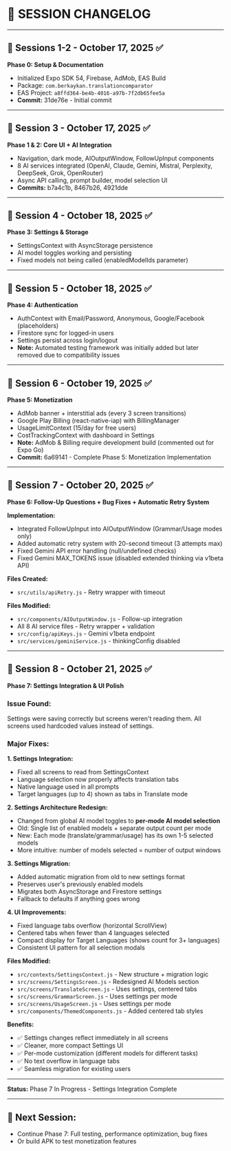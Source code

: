 # 📝 SESSION CHANGELOG

---

## 📅 **Sessions 1-2** - October 17, 2025 ✅

**Phase 0: Setup & Documentation**
- Initialized Expo SDK 54, Firebase, AdMob, EAS Build
- Package: `com.berkaykan.translationcomparator`
- EAS Project: `a8ffd364-be4b-4016-a97b-7f2db65fee5a`
- **Commit:** 31de76e - Initial commit

---

## 📅 **Session 3** - October 17, 2025 ✅

**Phase 1 & 2: Core UI + AI Integration**
- Navigation, dark mode, AIOutputWindow, FollowUpInput components
- 8 AI services integrated (OpenAI, Claude, Gemini, Mistral, Perplexity, DeepSeek, Grok, OpenRouter)
- Async API calling, prompt builder, model selection UI
- **Commits:** b7a4c1b, 8467b26, 4921dde

---

## 📅 **Session 4** - October 18, 2025 ✅

**Phase 3: Settings & Storage**
- SettingsContext with AsyncStorage persistence
- AI model toggles working and persisting
- Fixed models not being called (enabledModelIds parameter)

---

## 📅 **Session 5** - October 18, 2025 ✅

**Phase 4: Authentication**
- AuthContext with Email/Password, Anonymous, Google/Facebook (placeholders)
- Firestore sync for logged-in users
- Settings persist across login/logout
- **Note:** Automated testing framework was initially added but later removed due to compatibility issues

---

## 📅 **Session 6** - October 19, 2025 ✅

**Phase 5: Monetization**
- AdMob banner + interstitial ads (every 3 screen transitions)
- Google Play Billing (react-native-iap) with BillingManager
- UsageLimitContext (15/day for free users)
- CostTrackingContext with dashboard in Settings
- **Note:** AdMob & Billing require development build (commented out for Expo Go)
- **Commit:** 6a69141 - Complete Phase 5: Monetization Implementation

---

## 📅 **Session 7** - October 20, 2025 ✅

**Phase 6: Follow-Up Questions + Bug Fixes + Automatic Retry System**

**Implementation:**
- Integrated FollowUpInput into AIOutputWindow (Grammar/Usage modes only)
- Added automatic retry system with 20-second timeout (3 attempts max)
- Fixed Gemini API error handling (null/undefined checks)
- Fixed Gemini MAX_TOKENS issue (disabled extended thinking via v1beta API)

**Files Created:**
- `src/utils/apiRetry.js` - Retry wrapper with timeout

**Files Modified:**
- `src/components/AIOutputWindow.js` - Follow-up integration
- All 8 AI service files - Retry wrapper + validation
- `src/config/apiKeys.js` - Gemini v1beta endpoint
- `src/services/geminiService.js` - thinkingConfig disabled

---

## 📅 **Session 8** - October 21, 2025 ✅

**Phase 7: Settings Integration & UI Polish**

### **Issue Found:**
Settings were saving correctly but screens weren't reading them. All screens used hardcoded values instead of settings.

### **Major Fixes:**

**1. Settings Integration:**
- Fixed all screens to read from SettingsContext
- Language selection now properly affects translation tabs
- Native language used in all prompts
- Target languages (up to 4) shown as tabs in Translate mode

**2. Settings Architecture Redesign:**
- Changed from global AI model toggles to **per-mode AI model selection**
- Old: Single list of enabled models + separate output count per mode
- New: Each mode (translate/grammar/usage) has its own 1-5 selected models
- More intuitive: number of models selected = number of output windows

**3. Settings Migration:**
- Added automatic migration from old to new settings format
- Preserves user's previously enabled models
- Migrates both AsyncStorage and Firestore settings
- Fallback to defaults if anything goes wrong

**4. UI Improvements:**
- Fixed language tabs overflow (horizontal ScrollView)
- Centered tabs when fewer than 4 languages selected
- Compact display for Target Languages (shows count for 3+ languages)
- Consistent UI pattern for all selection modals

**Files Modified:**
- `src/contexts/SettingsContext.js` - New structure + migration logic
- `src/screens/SettingsScreen.js` - Redesigned AI Models section
- `src/screens/TranslateScreen.js` - Uses settings, centered tabs
- `src/screens/GrammarScreen.js` - Uses settings per mode
- `src/screens/UsageScreen.js` - Uses settings per mode
- `src/components/ThemedComponents.js` - Added centered tab styles

**Benefits:**
- ✅ Settings changes reflect immediately in all screens
- ✅ Cleaner, more compact Settings UI
- ✅ Per-mode customization (different models for different tasks)
- ✅ No text overflow in language tabs
- ✅ Seamless migration for existing users

---

**Status:** Phase 7 In Progress - Settings Integration Complete

---

## 🔄 **Next Session:**
- Continue Phase 7: Full testing, performance optimization, bug fixes
- Or build APK to test monetization features
